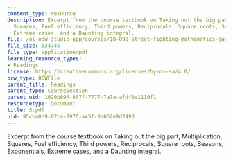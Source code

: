 ```yaml
---
content_type: resource
description: Excerpt from the course textbook on Taking out the big part, Multiplication,
  Squares, Fuel efficiency, Third powers, Reciprocals, Square roots, Seasons, Exponentials,
  Extreme cases, and a Daunting integral.
file: /ol-ocw-studio-app/courses/18-098-street-fighting-mathematics-january-iap-2008/95cba0d987ca7970a45f0d062e8d2493_5.pdf
file_size: 534745
file_type: application/pdf
learning_resource_types:
- Readings
license: https://creativecommons.org/licenses/by-nc-sa/4.0/
ocw_type: OCWFile
parent_title: Readings
parent_type: CourseSection
parent_uid: 1920b094-8f7f-7777-7a7a-afdf0a1110f1
resourcetype: Document
title: 5.pdf
uid: 95cba0d9-87ca-7970-a45f-0d062e8d2493
---
```

Excerpt from the course textbook on Taking out the big part, Multiplication, Squares, Fuel efficiency, Third powers, Reciprocals, Square roots, Seasons, Exponentials, Extreme cases, and a Daunting integral.
